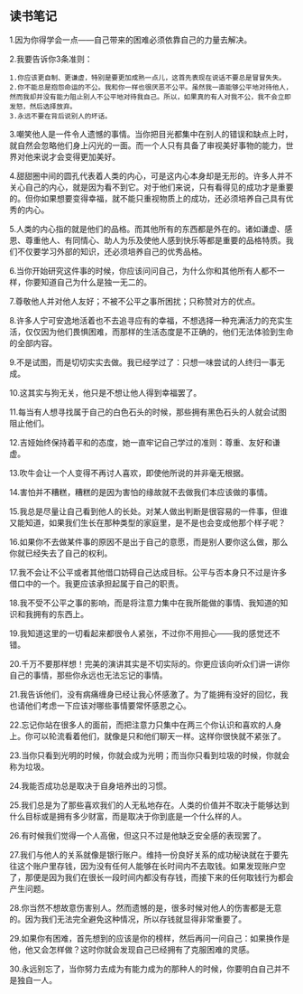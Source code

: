 ## 读书笔记

1.因为你得学会一点——自己带来的困难必须依靠自己的力量去解决。

2.我要告诉你3条准则：

```
1.你应该更自制、更谦虚，特别是要更加成熟一点儿，这首先表现在说话不要总是冒冒失失。
2.你不能总是抱怨命运的不公。我和你一样也很厌恶不公平。虽然我一直能够公平地对待他人，然而我却并没有能力阻止别人不公平地对待我自己。所以，如果真的有人对我不公，我不会立即发怒，然后选择放弃。
3.永远不要在背后说别人的坏话。
```

3.嘲笑他人是一件令人遗憾的事情。当你把目光都集中在别人的错误和缺点上时，就自然会忽略他们身上闪光的一面。而一个人只有具备了审视美好事物的能力，世界对他来说才会变得更加美好。

4.甜甜圈中间的圆孔代表着人类的内心，可是这内心本身却是无形的。许多人并不关心自己的内心，就是因为看不到它。对于他们来说，只有看得见的成功才是重要的。但你如果想要变得幸福，就不能只重视物质上的成功，还必须培养自己具有优秀的内心。

5.人类的内心指的就是他们的品格。而其他所有的东西都是外在的。诸如谦虚、感恩、尊重他人、有同情心、助人为乐及使他人感到快乐等都是重要的品格特质。我们不仅要学习外部的知识，还必须培养自己的优秀品格。

6.当你开始研究这件事的时候，你应该问问自己，为什么你和其他所有人都不一样，你要知道自己为什么是独一无二的。

7.尊敬他人并对他人友好；不被不公平之事所困扰；只称赞对方的优点。

8.许多人宁可安逸地活着也不去追寻应有的幸福，不想选择一种充满活力的充实生活，仅仅因为他们畏惧困难，而那样的生活态度是不正确的，他们无法体验到生命的全部内容。

9.不是试图，而是切切实实去做。我已经学过了：只想一味尝试的人终归一事无成。

10.这其实与狗无关，他只是不想让他人得到幸福罢了。

11.每当有人想寻找属于自己的白色石头的时候，那些拥有黑色石头的人就会试图阻止他们。

12.吉娅始终保持着平和的态度，她一直牢记自己学过的准则：尊重、友好和谦虚。

13.吹牛会让一个人变得不再讨人喜欢，即使他所说的并非毫无根据。

14.害怕并不糟糕，糟糕的是因为害怕的缘故就不去做我们本应该做的事情。

15.我总是尽量让自己看到他人的长处。对某人做出判断是很容易的一件事，但谁又能知道，如果我们生长在那种类型的家庭里，是不是也会变成他那个样子呢？

16.如果你不去做某件事的原因不是出于自己的意愿，而是别人要你这么做，那么你就已经失去了自己的权利。

17.我不会让不公平或者其他借口妨碍自己达成目标。公平与否本身只不过是许多借口中的一个。我更应该承担起属于自己的职责。

18.我不受不公平之事的影响，而是将注意力集中在我所能做的事情、我知道的知识和我拥有的东西上。

19.我知道这里的一切看起来都很令人紧张，不过你不用担心——我的感觉还不错。

20.千万不要那样想！完美的演讲其实是不切实际的。你更应该向听众们讲一讲你自己的事情，那些你永远也无法忘记的事情。

21.我告诉他们，没有病痛缠身已经让我心怀感激了。为了能拥有没好的回忆，我也请他们考虑一下应该对哪些事情要常怀感恩之心。

22.忘记你站在很多人的面前，而把注意力只集中在两三个你认识和喜欢的人身上。你可以轮流看着他们，就像是只和他们聊天一样。这样你很快就不紧张了。

23.当你只看到光明的时候，你就会成为光明；而当你只看到垃圾的时候，你就会称为垃圾。

24.我能否成功总是取决于自身培养出的习惯。

25.我们总是为了那些喜欢我们的人无私地存在。人类的价值并不取决于能够达到什么目标或是拥有多少财富，而是取决于你到底是一个什么样的人。

26.有时候我们觉得一个人高傲，但这只不过是他缺乏安全感的表现罢了。

27.我们与他人的关系就像是银行账户。维持一份良好关系的成功秘诀就在于要先往这个账户里存钱，因为没有任何人能够在长时间内不去取钱。如果发现账户空了，那便是因为我们在很长一段时间内都没有存钱，而接下来的任何取钱行为都会产生问题。

28.你当然不想故意伤害别人。然而遗憾的是，很多时候对他人的伤害都是无意的。因为我们无法完全避免这种情况，所以存钱就显得非常重要了。

29.如果你有困难，首先想到的应该是你的榜样，然后再问一问自己：如果换作是他，他又会怎样做？这时你就会发现自己已经拥有了克服困难的灵感。

30.永远别忘了，当你努力去成为有能力成为的那种人的时候，你要明白自己并不是独自一人。
